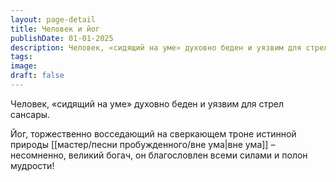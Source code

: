 ```yaml
---
layout: page-detail
title: Человек и йог
publishDate: 01-01-2025
description: Человек, «сидящий на уме» духовно беден и уязвим для стрел сансары.Йог, торжественно восседающий на сверкающем троне истинной природы вне ума – несомненно, великий богач, он благословлен всеми силами и полон мудрости!
tags:
image:
draft: false
---
```

Человек, «сидящий на уме» духовно беден и уязвим для стрел сансары.

Йог, торжественно восседающий на сверкающем троне истинной природы [[мастер/песни пробужденного/вне ума|вне ума]] – несомненно, великий богач, он благословлен всеми силами и полон мудрости!
  
  
